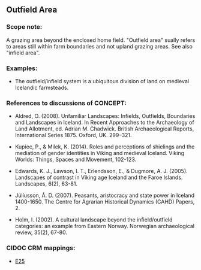 ## Outfield Area

###  Scope note:
A grazing area beyond the enclosed home field. "Outfield area" sually refers to areas still within farm boundaries and not upland grazing areas. See also "infield area".

### Examples:

* The outfield/infield system is a ubiquitous division of land on medieval Icelandic farmsteads.

### References to discussions of CONCEPT:

* Aldred, O. (2008). Unfamiliar Landscapes: Infields, Outfields, Boundaries and Landscapes in Iceland. In Recent Approaches to the Archaeology of Land Allotment, ed. Adrian M. Chadwick. British Archaeological Reports, International Series 1875. Oxford, UK. 299–321.

* Kupiec, P., & Milek, K. (2014). Roles and perceptions of shielings and the mediation of gender identities in Viking and medieval Iceland. Viking Worlds: Things, Spaces and Movement, 102-123.

* Edwards, K. J., Lawson, I. T., Erlendsson, E., & Dugmore, A. J. (2005). Landscapes of contrast in Viking age Iceland and the Faroe Islands. Landscapes, 6(2), 63-81.

* Júlíusson, Á. D. (2007). Peasants, aristocracy and state power in Iceland 1400-1650. The Centre for Agrarian Historical Dynamics (CAHD) Papers, 2.

* Holm, I. (2002). A cultural landscape beyond the infield/outfield categories: an example from Eastern Norway. Norwegian archaeological review, 35(2), 67-80.


### CIDOC CRM mappings:

* [E25](http://www.cidoc-crm.org/Entity/e25-man-made-feature/version-6.2.2)
